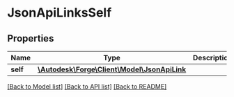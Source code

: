 # JsonApiLinksSelf

## Properties
Name | Type | Description | Notes
------------ | ------------- | ------------- | -------------
**self** | [**\Autodesk\Forge\Client\Model\JsonApiLink**](JsonApiLink.md) |  | 

[[Back to Model list]](../README.md#documentation-for-models) [[Back to API list]](../README.md#documentation-for-api-endpoints) [[Back to README]](../README.md)


